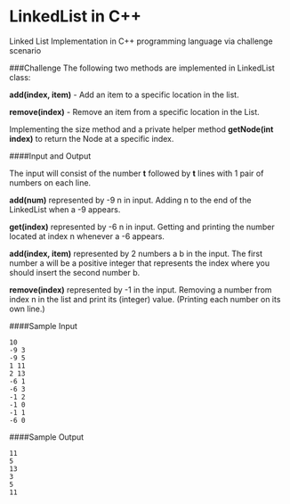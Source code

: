 # LinkedList in C++
Linked List Implementation in C++ programming language via challenge scenario

###Challenge
The following two methods are implemented in LinkedList class:

**add(index, item)** - Add an item to a specific location in the list.

**remove(index)** - Remove an item from a specific location in the List.

Implementing the size method and a private helper method **getNode(int index)** to return the Node at a specific index.

####Input and Output

The input will consist of the number __t__ followed by __t__ lines with 1 pair of numbers on each line.

**add(num)** represented by -9 n in input. Adding n to the end of the LinkedList when a -9 appears.

**get(index)** represented by -6 n in input. Getting and printing the number located at index n whenever a -6 appears.

**add(index, item)** represented by 2 numbers a b in the input. The first number a will be a positive integer that represents the index where you should insert the second number b.

**remove(index)** represented by -1 in the input. Removing a number from index n in the list and print its (integer) value.
(Printing each number on its own line.)

####Sample Input
```
10
-9 3
-9 5
1 11
2 13
-6 1
-6 3
-1 2
-1 0
-1 1
-6 0
```

####Sample Output
```
11
5
13
3
5
11
```
